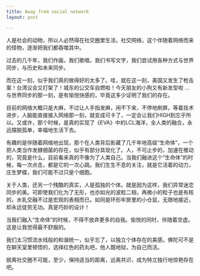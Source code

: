 ```yaml
---
title: Away from social network
layout: post

---
```


人是社会的动物，所以人必然得在社交圈里生活。社交网络，这个伴随着网络而来的怪物，逐渐把我们都吞噬其中。

过去的几千年，我们作画，我们歌唱，我们书写文字，我们尝试用各种方式与世界同步，与历史和未来同步。

而在这一刻，似乎我们真的做得好的太多了。哇，就在这一刻，美国又发生了枪击案！台湾议会又打架了！城东的公交车自燃啦！今天朋友的小狗又有新发型啦 ... 与世界同步的那一刻，是有愉悦快感的，毕竟这多少证明了我们的存在。

目前的网络大概只是大麻，不过让人手指发麻，闲不下来，不停地刷屏。等着技术进步，人脑能直接接入网络那一刻，就变成可卡了，一定会让我们HIGH到忘乎所以。又或许，那个时候，是真的实现了《EVA》中的LCL海洋，全人类的融合，永远摆脱孤单，幸福地生活下去。

有趣的是伴随着网络地出现，那个在人类背后影藏了几千年地高级“生命体”，一个把人类当作发酵细菌的存在，似乎有部分具现化了。人，不可止步的，加速在推动的，究竟是什么，目前看来真的不像为了人类自己。当我们融进这个“生命体”的时候，每一次点击，都是它的一次心跳。我们生生不息的关注，就是它活着的动力，庄生梦蝶，我们可能不过只是个细胞。

关于人类，还另一个残酷的真实，人是孤独的个体。就是因为这样，我们异常迷恋同步的美。可即使我们化为了无形，也亦如光的波粒二相，再微小的粒子也是有核的，水乳交融不过是宏观的表相而已。如同是环形牢房里的小仓鼠，无限地接近，却永远徒劳无功。真是巧妙的设计！

当我们融入“生命体”的时候，不得不放弃更多的自我。愉悦的同时，伴随着空虚。这是让我觉得最不舒服的。

我们太习惯流水线般的和谐统一，似乎忘了，以独立个体存在的美感。佛陀可不是在聊天室里顿悟的，选择红色的药丸吧，他人既地狱，为自己而活。

脱离社交圈不可能，至少，保持适当的距离，远离共识，成为特立独行地惊艳存在吧。





